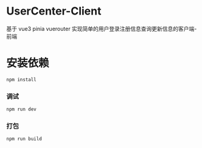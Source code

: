 # UserCenter-Client

基于 vue3 pinia vuerouter 实现简单的用户登录注册信息查询更新信息的客户端-前端

# 安装依赖

```sh
npm install
```

### 调试

```sh
npm run dev
```

### 打包

```sh
npm run build
```
